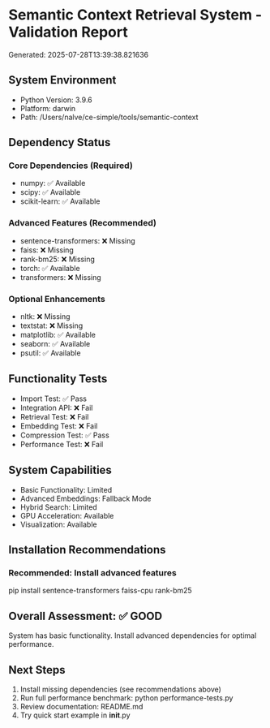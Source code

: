 
# Semantic Context Retrieval System - Validation Report
Generated: 2025-07-28T13:39:38.821636

## System Environment
- Python Version: 3.9.6
- Platform: darwin
- Path: /Users/nalve/ce-simple/tools/semantic-context

## Dependency Status
### Core Dependencies (Required)
- numpy: ✅ Available
- scipy: ✅ Available
- scikit-learn: ✅ Available

### Advanced Features (Recommended)
- sentence-transformers: ❌ Missing
- faiss: ❌ Missing
- rank-bm25: ❌ Missing
- torch: ✅ Available
- transformers: ❌ Missing

### Optional Enhancements
- nltk: ❌ Missing
- textstat: ❌ Missing
- matplotlib: ✅ Available
- seaborn: ✅ Available
- psutil: ✅ Available

## Functionality Tests
- Import Test: ✅ Pass
- Integration API: ❌ Fail
- Retrieval Test: ❌ Fail
- Embedding Test: ❌ Fail
- Compression Test: ✅ Pass
- Performance Test: ❌ Fail

## System Capabilities
- Basic Functionality: Limited
- Advanced Embeddings: Fallback Mode
- Hybrid Search: Limited
- GPU Acceleration: Available
- Visualization: Available

## Installation Recommendations

### Recommended: Install advanced features
pip install sentence-transformers faiss-cpu rank-bm25

## Overall Assessment: ✅ GOOD
System has basic functionality. Install advanced dependencies for optimal performance.

## Next Steps
1. Install missing dependencies (see recommendations above)
2. Run full performance benchmark: python performance-tests.py
3. Review documentation: README.md
4. Try quick start example in __init__.py
